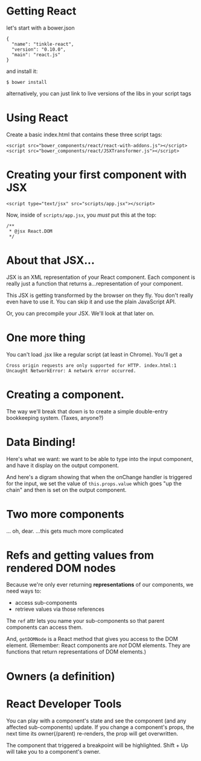# Getting React

let's start with a bower.json

    {
      "name": "tinkle-react",
      "version": "0.10.0",
      "main": "react.js"
    }

and install it:

    $ bower install

alternatively, you can just link to live versions of the libs in your script tags

# Using React

Create a basic index.html that contains these three script tags:

    <script src="bower_components/react/react-with-addons.js"></script>
    <script src="bower_components/react/JSXTransformer.js"></script>

# Creating your first component with JSX
    <script type="text/jsx" src="scripts/app.jsx"></script>

Now, inside of `scripts/app.jsx`, you *must* put this at the top:

    /**
     * @jsx React.DOM
     */


# About that JSX...

JSX is an XML representation of your React component. Each component is really just a function that returns a...representation of your component.

This JSX is getting transformed by the browser on they fly.
You don't really even have to use it. You can skip it and use the plain JavaScript API.

Or, you can precompile your JSX.
We'll look at that later on.

# One more thing

You can't load .jsx like a regular script (at least in Chrome).
You'll get a

    Cross origin requests are only supported for HTTP. index.html:1
    Uncaught NetworkError: A network error occurred.

# Creating a component.

The way we'll break that down is to create a simple double-entry bookkeeping system.
(Taxes, anyone?)

# Data Binding!

Here's what we want: we want to be able to type into the input component, and have it display on the output component.

And here's a digram showing that when the onChange handler is triggered for the input, we set the value of `this.props.value` which goes "up the chain" and then is set on the output component.

# Two more components

... oh, dear.
...this gets much more complicated


# Refs and getting values from rendered DOM nodes

Because we're only ever returning **representations**  of our components, we need ways to:

- access sub-components
- retrieve values via those references

The `ref` attr lets you name your sub-components so that parent components can access them.

And, `getDOMNode` is a React method that gives you access to the DOM element.
(Remember: React components are *not* DOM elements. They are functions that return representations of DOM elements.)

# Owners (a definition)

# React Developer Tools

You can play with a component's state and see the component (and any affected sub-components) update.
If you change a component's props, the next time its owner(/parent) re-renders, the prop will get overwritten.

The component that triggered a breakpoint will be highlighted.
Shift + Up will take you to a component's owner.

